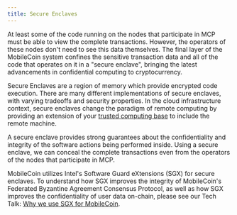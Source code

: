 ```yaml
---
title: Secure Enclaves
---
```

At least some of the code running on the nodes that participate in MCP must be able to view the complete transactions. However, the operators of these nodes don't need to see this data themselves. The final layer of the MobileCoin system confines the sensitive transaction data and all of the code that operates on it in a "secure enclave", bringing the latest advancements in confidential computing to cryptocurrency.

Secure Enclaves are a region of memory which provide encrypted code execution. There are many different implementations of secure enclaves, with varying tradeoffs and security properties. In the cloud infrastructure context, secure enclaves change the paradigm of remote computing by providing an extension of your [trusted computing base](https://en.wikipedia.org/wiki/Trusted_computing_base) to include the remote machine.

A secure enclave provides strong guarantees about the confidentiality and integrity of the software actions being performed inside. Using a secure enclave, we can conceal the complete transactions even from the operators of the nodes that participate in MCP.

MobileCoin utilizes Intel's Software Guard eXtensions (SGX) for secure enclaves. To understand how SGX 
improves the integrity of MobileCoin's Federated Byzantine Agreement Consensus Protocol, as well as how SGX improves 
the confidentiality of user data on-chain, please see our Tech Talk: [Why we use SGX for MobileCoin](https://www.youtube.com/watch?v=Hwf_Q31woLo).
